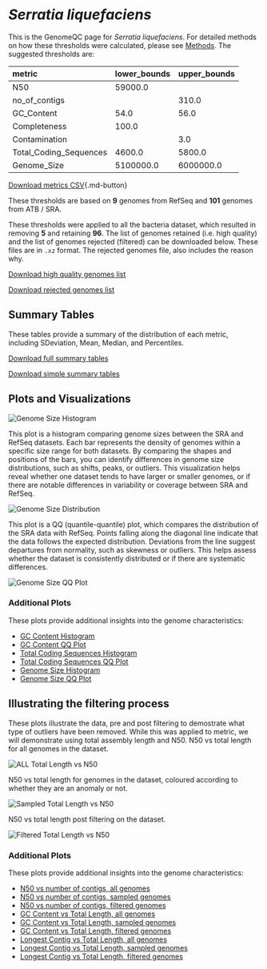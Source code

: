 # *Serratia liquefaciens*

This is the GenomeQC page for *Serratia liquefaciens*. For detailed methods on how these thresholds were calculated, please see [Methods](../../methods.md).
The suggested thresholds are: 

| metric                 | lower_bounds   | upper_bounds   |
|:-----------------------|:---------------|:---------------|
| N50                    | 59000.0        |                |
| no_of_contigs          |                | 310.0          |
| GC_Content             | 54.0           | 56.0           |
| Completeness           | 100.0          |                |
| Contamination          |                | 3.0            |
| Total_Coding_Sequences | 4600.0         | 5800.0         |
| Genome_Size            | 5100000.0      | 6000000.0      |

[Download metrics CSV](Serratia_liquefaciens_metrics.csv){.md-button}


These thresholds are based on **9** genomes from RefSeq and **101** genomes from ATB / SRA.

These thresholds were applied to all the bacteria dataset, which resulted in removing **5** and retaining **96**.
The list of genomes retained (i.e. high quality) and the list of genomes rejected (filtered) can be downloaded below. These files are in `.xz` format. The rejected genomes file, also includes the reason why.

[Download high quality genomes list](Serratia_liquefaciens_high_quality_genomes.csv.xz)


[Download rejected genomes list](Serratia_liquefaciens_filtered_out_genomes.csv.xz)



## Summary Tables
These tables provide a summary of the distribution of each metric, including SDeviation, Mean, Median, and Percentiles.

[Download full summary tables](summary.csv)

[Download simple summary tables](selected_summary.csv)

## Plots and Visualizations

![Genome Size Histogram](Genome_Size_refseq_histogram_kde.png)

This plot is a histogram comparing genome sizes between the SRA and RefSeq datasets. Each bar represents the density of genomes within a specific size range for both datasets. By comparing the shapes and positions of the bars, you can identify differences in genome size distributions, such as shifts, peaks, or outliers. This visualization helps reveal whether one dataset tends to have larger or smaller genomes, or if there are notable differences in variability or coverage between SRA and RefSeq.

![Genome Size Distribution](Genome_Size_refseq_histogram_kde.png)

This plot is a QQ (quantile-quantile) plot, which compares the distribution of the SRA data with RefSeq. Points falling along the diagonal line indicate that the data follows the expected distribution. Deviations from the line suggest departures from normality, such as skewness or outliers. This helps assess whether the dataset is consistently distributed or if there are systematic differences.

![Genome Size QQ Plot](Genome_Size_refseq_qqplot.png)

### Additional Plots

These plots provide additional insights into the genome characteristics:

- [GC Content Histogram](GC_Content_refseq_histogram_kde.png)
- [GC Content QQ Plot](GC_Content_refseq_qqplot.png)
- [Total Coding Sequences Histogram](Total_Coding_Sequences_refseq_histogram_kde.png)
- [Total Coding Sequences QQ Plot](Total_Coding_Sequences_refseq_qqplot.png)
- [Genome Size Histogram](Genome_Size_refseq_histogram_kde.png)
- [Genome Size QQ Plot](Genome_Size_refseq_qqplot.png)
## Illustrating the filtering process
These plots illustrate the data, pre and post filtering to demostrate what type of outliers have been removed. While this was applied to metric, we will demonstrate using total assembly length and N50.
N50 vs total length for all genomes in the dataset.

![ALL Total Length vs N50](Serratia_liquefaciens_all_total_length_N50.png)

N50 vs total length for genomes in the dataset, coloured according to whether they are an anomaly or not.

![Sampled Total Length vs N50](Serratia_liquefaciens_sample_total_length_N50.png)

N50 vs total length post filtering on the dataset.

![Filtered Total Length vs N50](Serratia_liquefaciens_filt_total_length_N50.png)

### Additional Plots

These plots provide additional insights into the genome characteristics:

- [N50 vs number of contigs, all genomes](Serratia_liquefaciens_all_N50_number.png)
- [N50 vs number of contigs, sampled genomes](Serratia_liquefaciens_sample_N50_number.png)
- [N50 vs number of contigs, filtered genomes](Serratia_liquefaciens_filt_N50_number.png)
- [GC Content vs Total Length, all genomes](Serratia_liquefaciens_all_total_length_GC_Content.png)
- [GC Content vs Total Length, sampled genomes](Serratia_liquefaciens_sample_total_length_GC_Content.png)
- [GC Content vs Total Length, filtered genomes](Serratia_liquefaciens_filt_total_length_GC_Content.png)
- [Longest Contig vs Total Length, all genomes](Serratia_liquefaciens_all_total_length_longest.png)
- [Longest Contig vs Total Length, sampled genomes](Serratia_liquefaciens_sample_total_length_longest.png)
- [Longest Contig vs Total Length, filtered genomes](Serratia_liquefaciens_filt_total_length_longest.png)
